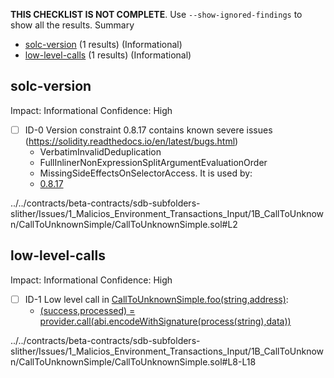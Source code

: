 **THIS CHECKLIST IS NOT COMPLETE**. Use `--show-ignored-findings` to show all the results.
Summary
 - [solc-version](#solc-version) (1 results) (Informational)
 - [low-level-calls](#low-level-calls) (1 results) (Informational)
## solc-version
Impact: Informational
Confidence: High
 - [ ] ID-0
Version constraint 0.8.17 contains known severe issues (https://solidity.readthedocs.io/en/latest/bugs.html)
	- VerbatimInvalidDeduplication
	- FullInlinerNonExpressionSplitArgumentEvaluationOrder
	- MissingSideEffectsOnSelectorAccess.
It is used by:
	- [0.8.17](../../contracts/beta-contracts/sdb-subfolders-slither/Issues/1_Malicios_Environment_Transactions_Input/1B_CallToUnknown/CallToUnknownSimple/CallToUnknownSimple.sol#L2)

../../contracts/beta-contracts/sdb-subfolders-slither/Issues/1_Malicios_Environment_Transactions_Input/1B_CallToUnknown/CallToUnknownSimple/CallToUnknownSimple.sol#L2


## low-level-calls
Impact: Informational
Confidence: High
 - [ ] ID-1
Low level call in [CallToUnknownSimple.foo(string,address)](../../contracts/beta-contracts/sdb-subfolders-slither/Issues/1_Malicios_Environment_Transactions_Input/1B_CallToUnknown/CallToUnknownSimple/CallToUnknownSimple.sol#L8-L18):
	- [(success,processed) = provider.call(abi.encodeWithSignature(process(string),data))](../../contracts/beta-contracts/sdb-subfolders-slither/Issues/1_Malicios_Environment_Transactions_Input/1B_CallToUnknown/CallToUnknownSimple/CallToUnknownSimple.sol#L13-L15)

../../contracts/beta-contracts/sdb-subfolders-slither/Issues/1_Malicios_Environment_Transactions_Input/1B_CallToUnknown/CallToUnknownSimple/CallToUnknownSimple.sol#L8-L18


